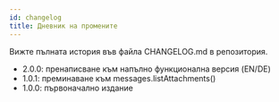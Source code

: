 ```yaml
---
id: changelog
title: Дневник на промените
---
```


Вижте пълната история във файла CHANGELOG.md в репозитория.

- 2.0.0: пренаписване към напълно функционална версия (EN/DE)
- 1.0.1: преминаване към messages.listAttachments()
- 1.0.0: първоначално издание
